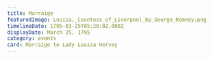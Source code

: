 ```yaml
---
title: Marraige
featuredImage: Louisa,_Countess_of_Liverpool_by_George_Romney.png
timelineDate: 1795-03-25T05:20:02.000Z
displayDate: March 25, 1795
category: events
card: Marraige to Lady Louisa Hervey
---
```

